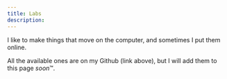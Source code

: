 ```yaml
---
title: Labs
description:
---
```


I like to make things that move on the computer, and sometimes I put them online.

All the available ones are on my Github (link above), but I will add them to this page _soon_&trade;.
